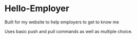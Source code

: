 # Hello-Employer
Built for my website to help employers to get to know me

Uses basic push and pull commands as well as multiple choice. 
